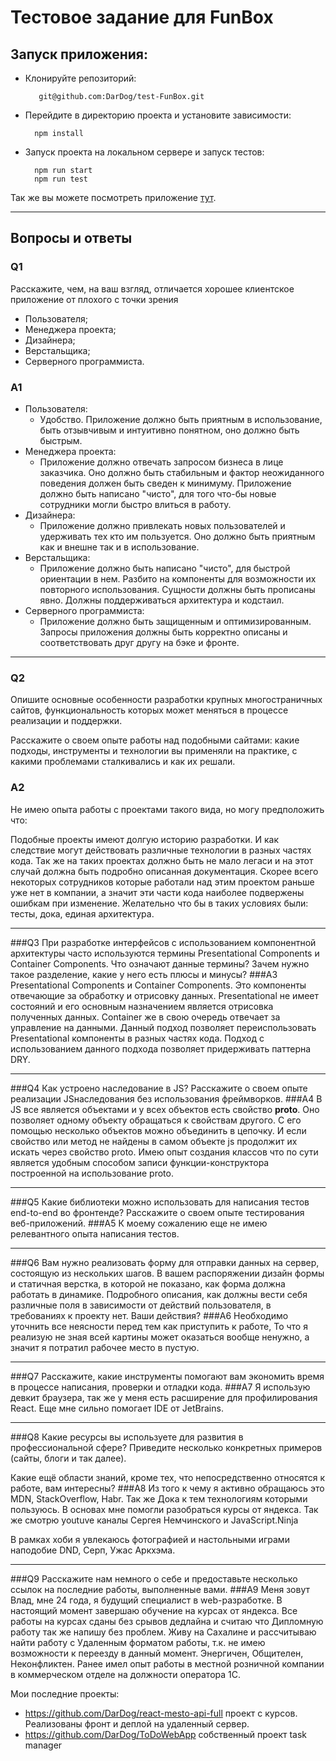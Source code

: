 # Тестовое задание для FunBox

## Запуск приложения:

* Клонируйте репозиторий:

         git@github.com:DarDog/test-FunBox.git

* Перейдите в директорию проекта и установите зависимости: 

        npm install

* Запуск проекта на локальном сервере и запуск тестов:

        npm run start
        npm run test

Так же вы можете посмотреть приложение [тут](https://dardog.github.io/test-FunBox/).
___

## Вопросы и ответы

### Q1
Расскажите, чем, на ваш взгляд, отличается хорошее клиентское приложение от
плохого с точки зрения 
* Пользователя;
* Менеджера проекта;
* Дизайнера;
* Верстальщика;
* Серверного программиста.
### A1
* Пользователя: 
  * Удобство. Приложение должно быть приятным в использование, быть отзывчивым и интуитивно понятном, оно должно быть быстрым.
* Менеджера проекта:
  * Приложение должно отвечать запросом бизнеса в лице заказчика. Оно должно быть стабильным и фактор неожиданного поведения должен быть сведен к минимуму. Приложение должно быть написано "чисто", для того что-бы новые сотрудники могли быстро влиться в работу.
* Дизайнера:
  * Приложение должно привлекать новых пользователей и удерживать тех кто им пользуется. Оно должно быть приятным как и внешне так и в использование.
* Верстальщика:
  * Приложение должно быть написано "чисто", для быстрой ориентации в нем. Разбито на компоненты для возможности их повторного использования. Сущности должны быть прописаны явно. Должны поддерживаться архитектура и кодстаил.
* Серверного программиста:
  * Приложение должно быть защищенным и оптимизированным. Запросы приложения должны быть корректно описаны и соответствовать друг другу на бэке и фронте.
___
### Q2
Опишите основные особенности разработки крупных многостраничных сайтов,
функциональность которых может меняться в процессе реализации и поддержки.

Расскажите о своем опыте работы над подобными сайтами: какие подходы,
инструменты и технологии вы применяли на практике, с какими проблемами
сталкивались и как их решали. 
### A2
Не имею опыта работы с проектами такого вида, но могу предположить что:

Подобные проекты имеют долгую историю разработки. И как следствие могут действовать различные технологии в разных частях кода. Так же на таких проектах должно быть не мало легаси и на этот случай должна быть подробно описанная документация. Скорее всего некоторых сотрудников которые работали над этим проектом раньше уже нет в компании, а значит эти части кода наиболее подвержены ошибкам при изменение. Желательно что бы в таких условиях были: тесты, дока, единая архитектура.
___
###Q3
При разработке интерфейсов с использованием компонентной архитектуры часто
используются термины Presentational Сomponents и Сontainer Сomponents. Что
означают данные термины? Зачем нужно такое разделение, какие у него есть плюсы и
минусы? 
###A3
Presentational Сomponents и Сontainer Сomponents. Это компоненты отвечающие за обработку и отрисовку данных. Presentational не имеет состояний и его основным назначением является отрисовка полученных данных. Сontainer же в свою очередь отвечает за управление на данными. Данный подход позволяет переиспользовать Presentational компоненты в разных частях кода. Подход с использованием данного подхода позволяет придерживать паттерна DRY.
___
###Q4
Как устроено наследование в JS? Расскажите о своем опыте реализации JSнаследования без использования фреймворков. 
###A4
В JS все является объектами и у всех объектов есть свойство __proto__. Оно позволяет одному объекту обращаться к свойствам другого. С его помощью несколько объектов можно объединить в цепочку. И если свойство или метод не найдены в самом объекте js продолжит их искать через свойство proto. Имею опыт создания классов что по сути является удобным способом записи функции-конструктора построенной на использование proto.
___
###Q5
Какие библиотеки можно использовать для написания тестов end-to-end во
фронтенде? Расскажите о своем опыте тестирования веб-приложений.
###A5
К моему сожалению еще не имею релевантного опыта написания тестов.
___
###Q6
Вам нужно реализовать форму для отправки данных на сервер, состоящую из
нескольких шагов. В вашем распоряжении дизайн формы и статичная верстка, в
которой не показано, как форма должна работать в динамике. Подробного описания,
как должны вести себя различные поля в зависимости от действий пользователя, в
требованиях к проекту нет. Ваши действия?
###A6
Необходимо уточнить все неясности перед тем как приступить к работе, То что я реализую не зная всей картины может оказаться вообще ненужно, а значит я потратил рабочее место в пустую.
___
###Q7
Расскажите, какие инструменты помогают вам экономить время в процессе
написания, проверки и отладки кода. 
###A7
Я использую девкит браузера, так же у меня есть расширение для профилирования React. Еще мне сильно помогает IDE от JetBrains.
___
###Q8
Какие ресурсы вы используете для развития в профессиональной сфере? Приведите
несколько конкретных примеров (сайты, блоги и так далее).

Какие ещё области знаний, кроме тех, что непосредственно относятся к работе, вам
интересны?
###A8
Из того к чему я активно обращаюсь это MDN, StackOverflow, Habr. Так же Дока к тем технологиям которыми пользуюсь. В основах мне помогли разобраться курсы от яндекса. Так же смотрю youtuve каналы Сергея Немчинского и JavaScript.Ninja

В рамках хоби я увлекаюсь фотографией и настольными играми наподобие DND, Серп, Ужас Аркхэма.
___
###Q9
Расскажите нам немного о себе и предоставьте несколько ссылок на последние работы, выполненные вами.
###A9
Меня зовут Влад, мне 24 года, я будущий специалист в web-разработке. В настоящий момент завершаю обучение на курсах от яндекса. Все работы на курсах сданы без срывов дедлайна и считаю что Дипломную работу так же напишу без проблем. Живу на Сахалине и рассчитываю найти работу с Удаленным форматом работы, т.к. не имею возможности к переезду в данный момент. Энергичен, Общителен, Неконфликтен. Ранее имел опыт работы в местной розничной компании в коммерческом отделе на должности оператора 1С.

Мои последние проекты:

* https://github.com/DarDog/react-mesto-api-full проект с курсов. Реализованы фронт и деплой на удаленный сервер.
* https://github.com/DarDog/ToDoWebApp собственный проект task manager 

